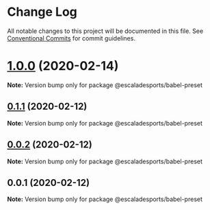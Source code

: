 # Change Log

All notable changes to this project will be documented in this file.
See [Conventional Commits](https://conventionalcommits.org) for commit guidelines.

# [1.0.0](https://github.com/escaladesports/escalade/tree/master/packages/babel-preset/compare/@escaladesports/babel-preset@0.1.1...@escaladesports/babel-preset@1.0.0) (2020-02-14)

**Note:** Version bump only for package @escaladesports/babel-preset





## [0.1.1](https://github.com/escaladesports/escalade/tree/master/packages/@escaladesports/babel-preset/compare/@escaladesports/babel-preset@0.0.2...@escaladesports/babel-preset@0.1.1) (2020-02-12)

**Note:** Version bump only for package @escaladesports/babel-preset





## [0.0.2](https://github.com/escaladesports/escalade/tree/master/packages/@escaladesports/babel-preset/compare/@escaladesports/babel-preset@0.0.1...@escaladesports/babel-preset@0.0.2) (2020-02-12)

**Note:** Version bump only for package @escaladesports/babel-preset





## 0.0.1 (2020-02-12)

**Note:** Version bump only for package @escaladesports/babel-preset
